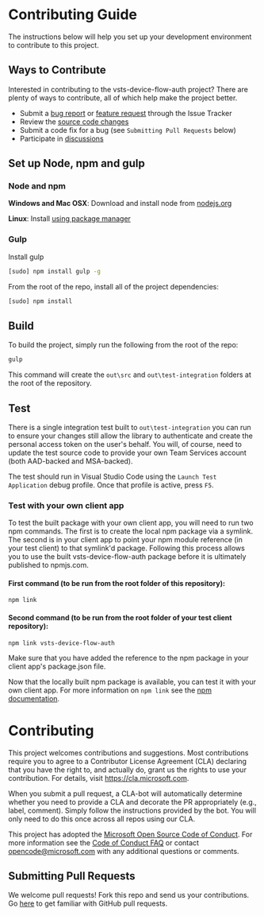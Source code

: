 # Contributing Guide
The instructions below will help you set up your development environment to contribute to this project.

## Ways to Contribute
Interested in contributing to the vsts-device-flow-auth project? There are plenty of ways to contribute, all of which help make the project better.
* Submit a [bug report](https://github.com/Microsoft/vsts-device-flow-auth/issues/new) or [feature request](https://github.com/Microsoft/vsts-device-flow-auth/issues/new) through the Issue Tracker
* Review the [source code changes](https://github.com/Microsoft/vsts-device-flow-auth/pulls)
* Submit a code fix for a bug (see `Submitting Pull Requests` below)
* Participate in [discussions](https://github.com/Microsoft/vsts-device-flow-auth/issues)

## Set up Node, npm and gulp

### Node and npm
**Windows and Mac OSX**: Download and install node from [nodejs.org](http://nodejs.org/)

**Linux**: Install [using package manager](https://nodejs.org/en/download/package-manager/)

### Gulp
Install gulp
```bash
[sudo] npm install gulp -g
```
From the root of the repo, install all of the project dependencies:
```bash
[sudo] npm install
```

## Build
To build the project, simply run the following from the root of the repo:

```bash
gulp
```
This command will create the `out\src` and `out\test-integration` folders at the root of the repository. 

## Test
There is a single integration test built to `out\test-integration` you can run to ensure your changes still allow the library to authenticate and create
the personal access token on the user's behalf.  You will, of course, need to update the test source code to provide your own Team Services account (both AAD-backed
and MSA-backed).

The test should run in Visual Studio Code using the `Launch Test Application` debug profile. Once that profile is active, press `F5`.

### Test with your own client app
To test the built package with your own client app, you will need to run two npm commands. The first is to create the local npm package via a symlink. The second is in your client app to point your npm module reference (in your test client) to that symlink'd package.  Following this process allows you to use the built vsts-device-flow-auth package before it is ultimately published to npmjs.com.

#### First command (to be run from the root folder of **this** repository):
```
npm link
```

#### Second command (to be run from the root folder of **your test client** repository):
```
npm link vsts-device-flow-auth
```

Make sure that you have added the reference to the npm package in your client app's package.json file.

Now that the locally built npm package is available, you can test it with your own client app. For more information on `npm link` see the [npm documentation](https://docs.npmjs.com/cli/link). 


# Contributing
This project welcomes contributions and suggestions.  Most contributions require you to agree to a
Contributor License Agreement (CLA) declaring that you have the right to, and actually do, grant us
the rights to use your contribution. For details, visit https://cla.microsoft.com.

When you submit a pull request, a CLA-bot will automatically determine whether you need to provide
a CLA and decorate the PR appropriately (e.g., label, comment). Simply follow the instructions
provided by the bot. You will only need to do this once across all repos using our CLA.

This project has adopted the [Microsoft Open Source Code of Conduct](https://opensource.microsoft.com/codeofconduct/).
For more information see the [Code of Conduct FAQ](https://opensource.microsoft.com/codeofconduct/faq/) or
contact [opencode@microsoft.com](mailto:opencode@microsoft.com) with any additional questions or comments.

## Submitting Pull Requests
We welcome pull requests! Fork this repo and send us your contributions.  Go [here](https://help.github.com/articles/using-pull-requests/) to get familiar with GitHub pull requests.
